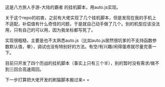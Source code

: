这是八方旅人手游-大陆的霸者 的挂机脚本，用auto.js实现。

关于这个repo的初衷，之前有大佬实现了几个挂机脚本，但是发现在我的手机上不适配，补偿值有什么奇怪的问题，于是就自己动手做了几个。别的机型应该没法用，只有自己的可以用，因为我坐标都写死了。

实现很粗糙，主要是也不太熟悉auto.js（比如auto.js居然很坑爹的不支持函数参数默认值，晕），调试也没有特别好的方法。有空/有兴趣/闲得蛋疼就尽量完善一下。

目前只开发了四个历战的挂机脚本（事实上只有三个半），别的暂时没有需求/做不到三回合高速周回。

下一步打算把大佬开发的刷猫脚本搬过来= =

